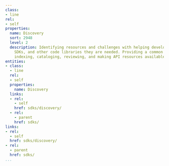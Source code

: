 ```yaml
---
class:
- line
rel:
- self
properties:
  name: Discovery
  sort: 2948
  level: 2
  description: Identifying resources and challenges with helping developers find the
    SDKs, and other code libraries they are needed. Providing a common approach to
    indexing, cataloging, reviewing, and making API resources available.
entities:
- class:
  - line
  rel:
  - self
  properties:
    name: Discovery
  links:
  - rel:
    - self
    href: sdks/discovery/
  - rel:
    - parent
    href: sdks/
links:
- rel:
  - self
  href: sdks/discovery/
- rel:
  - parent
  href: sdks/
...
```

